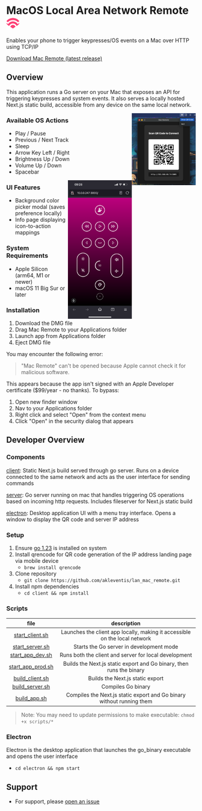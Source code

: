 # MacOS Local Area Network Remote <img width=35 src="assets/icon.png" style="vertical-align: text-bottom;" />
Enables your phone to trigger keypresses/OS events on a Mac over HTTP using TCP/IP

[Download Mac Remote (latest release)](https://github.com/akleventis/lan_mac_remote/releases/latest)

## Overview
This application runs a Go server on your Mac that exposes an API for triggering keypresses and system events. It also serves a locally hosted Next.js static build, accessible from any device on the same local network.

<img align='right' width=170 src="assets/qr.png" />

### Available OS Actions
- Play / Pause
- Previous / Next Track
- Sleep
- Arrow Key Left / Right
- Brightness Up / Down
- Volume Up / Down
- Spacebar

<img align='right' width=170 src="assets/screen.png" />

### UI Features
- Background color picker modal (saves preference locally)
- Info page displaying icon-to-action mappings


### System Requirements
- Apple Silicon (arm64, M1 or newer)
- macOS 11 Big Sur or later

### Installation
1. Download the DMG file
2. Drag Mac Remote to your Applications folder
3. Launch app from Applications folder
5. Eject DMG file

You may encounter the following error: 
> "Mac Remote" can't be opened because Apple cannot check it for malicious software.

This appears because the app isn't signed with an Apple Developer certificate ($99/year - no thanks). To bypass:
1. Open new finder window
2. Nav to your Applications folder
3. Right click and select "Open" from the context menu
4. Click "Open" in the security dialog that appears

## Developer Overview
### Components

[client](./client/): Static Next.js build served through go server. Runs on a device connected to the same network and acts as the user interface for sending commands

[server](./server/api.go): Go server running on mac that handles triggering OS operations based on incoming http requests. Includes fileserver for Next.js static build

[electron](./electron/): Desktop application UI with a menu tray interface. Opens a window to display the QR code and server IP address


### Setup
1. Ensure [go 1.23](https://go.dev/doc/install) is installed on system 
1. Install qrencode for QR code generation of the IP address landing page via mobile device
    - `brew install qrencode`
1. Clone repository 
    - `git clone https://github.com/akleventis/lan_mac_remote.git`
1. Install npm dependencies
    -  `cd client && npm install`

### Scripts
| file | description|
| :--: | :--: |
|[start_client.sh](./scripts/start_client.sh)| Launches the client app locally, making it accessible on the local network |
|[start_server.sh](./scripts/start_server.sh)| Starts the Go server in development mode |
|[start_app_dev.sh](./scripts/start_app_dev.sh)| Runs both the client and server for local development |
|[start_app_prod.sh](./scripts/start_app_prod.sh)| Builds the Next.js static export and Go binary, then runs the binary |
|[build_client.sh](./scripts/build_client.sh)| Builds the Next.js static export |
|[build_server.sh](./scripts/build_server.sh)| Compiles Go binary |
|[build_app.sh](./scripts/build_app.sh)| Compiles the Next.js static export and Go binary without running them |

> Note: You may need to update permissions to make executable: `chmod +x scripts/*`

### Electron
Electron is the desktop application that launches the go_binary executable and opens the user interface
- `cd electron && npm start`

## Support
- For support, please [open an issue](https://github.com/akleventis/lan_mac_remote/issues) 
